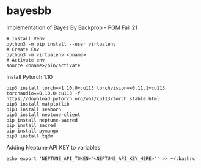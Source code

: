 # bayesbb
Implementation of Bayes By Backprop - PGM Fall 21

```
# Install Venv
python3 -m pip install --user virtualenv
# Create Env
python3 -m virtualenv <bname>
# Activate env
source <bname>/bin/activate
```

Install Pytorch 1.10
```
pip3 install torch==1.10.0+cu113 torchvision==0.11.1+cu113 torchaudio==0.10.0+cu113 -f https://download.pytorch.org/whl/cu113/torch_stable.html
pip3 install matplotlib
pip3 install seaborn
pip3 install neptune-client
pip install neptune-sacred
pip install sacred
pip install pymango
pip3 install tqdm
```

Adding Neptune API KEY to variables
```
echo export 'NEPTUNE_API_TOKEN="<NEPTUNE_API_KEY_HERE>"' >> ~/.bashrc
```